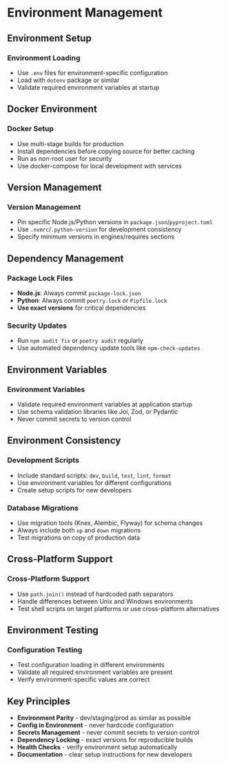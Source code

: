 # Environment Management

## Environment Setup

### Environment Loading
- Use `.env` files for environment-specific configuration
- Load with `dotenv` package or similar
- Validate required environment variables at startup

## Docker Environment

### Docker Setup
- Use multi-stage builds for production
- Install dependencies before copying source for better caching
- Run as non-root user for security
- Use docker-compose for local development with services

## Version Management

### Version Management
- Pin specific Node.js/Python versions in `package.json`/`pyproject.toml` 
- Use `.nvmrc`/`.python-version` for development consistency
- Specify minimum versions in engines/requires sections

## Dependency Management

### Package Lock Files
- **Node.js**: Always commit `package-lock.json`
- **Python**: Always commit `poetry.lock` or `Pipfile.lock`
- **Use exact versions** for critical dependencies

### Security Updates
- Run `npm audit fix` or `poetry audit` regularly  
- Use automated dependency update tools like `npm-check-updates`

## Environment Variables

### Environment Variables
- Validate required environment variables at application startup
- Use schema validation libraries like Joi, Zod, or Pydantic
- Never commit secrets to version control

## Environment Consistency

### Development Scripts
- Include standard scripts: `dev`, `build`, `test`, `lint`, `format`
- Use environment variables for different configurations
- Create setup scripts for new developers

### Database Migrations
- Use migration tools (Knex, Alembic, Flyway) for schema changes
- Always include both `up` and `down` migrations
- Test migrations on copy of production data

## Cross-Platform Support

### Cross-Platform Support
- Use `path.join()` instead of hardcoded path separators
- Handle differences between Unix and Windows environments
- Test shell scripts on target platforms or use cross-platform alternatives

## Environment Testing

### Configuration Testing
- Test configuration loading in different environments
- Validate all required environment variables are present
- Verify environment-specific values are correct


## Key Principles

- **Environment Parity** - dev/staging/prod as similar as possible
- **Config in Environment** - never hardcode configuration
- **Secrets Management** - never commit secrets to version control
- **Dependency Locking** - exact versions for reproducible builds
- **Health Checks** - verify environment setup automatically
- **Documentation** - clear setup instructions for new developers